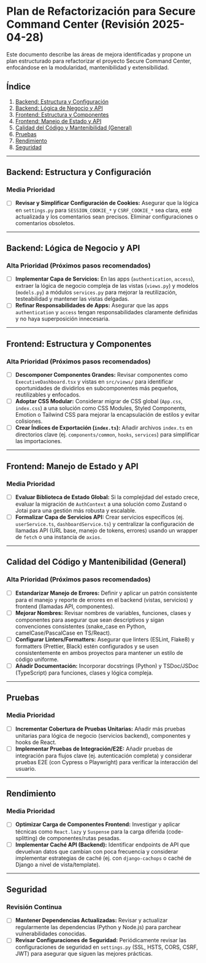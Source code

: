 # Plan de Refactorización para Secure Command Center (Revisión 2025-04-28)

Este documento describe las áreas de mejora identificadas y propone un plan estructurado para refactorizar el proyecto Secure Command Center, enfocándose en la modularidad, mantenibilidad y extensibilidad.

## Índice
1. [Backend: Estructura y Configuración](#backend-estructura-y-configuración)
2. [Backend: Lógica de Negocio y API](#backend-lógica-de-negocio-y-api)
3. [Frontend: Estructura y Componentes](#frontend-estructura-y-componentes)
4. [Frontend: Manejo de Estado y API](#frontend-manejo-de-estado-y-api)
5. [Calidad del Código y Mantenibilidad (General)](#calidad-del-código-y-mantenibilidad-general)
6. [Pruebas](#pruebas)
7. [Rendimiento](#rendimiento)
8. [Seguridad](#seguridad)

---

## Backend: Estructura y Configuración

### Media Prioridad
- [ ] **Revisar y Simplificar Configuración de Cookies:** Asegurar que la lógica en `settings.py` para `SESSION_COOKIE_*` y `CSRF_COOKIE_*` sea clara, esté actualizada y los comentarios sean precisos. Eliminar configuraciones o comentarios obsoletos.

---

## Backend: Lógica de Negocio y API

### Alta Prioridad (Próximos pasos recomendados)
- [ ] **Implementar Capa de Servicios:** En las apps (`authentication`, `access`), extraer la lógica de negocio compleja de las vistas (`views.py`) y modelos (`models.py`) a módulos `services.py` para mejorar la reutilización, testeabilidad y mantener las vistas delgadas.
- [ ] **Refinar Responsabilidades de Apps:** Asegurar que las apps `authentication` y `access` tengan responsabilidades claramente definidas y no haya superposición innecesaria.

---

## Frontend: Estructura y Componentes

### Alta Prioridad (Próximos pasos recomendados)
- [ ] **Descomponer Componentes Grandes:** Revisar componentes como `ExecutiveDashboard.tsx` y vistas en `src/views/` para identificar oportunidades de dividirlos en subcomponentes más pequeños, reutilizables y enfocados.
- [ ] **Adoptar CSS Modular:** Considerar migrar de CSS global (`App.css`, `index.css`) a una solución como CSS Modules, Styled Components, Emotion o Tailwind CSS para mejorar la encapsulación de estilos y evitar colisiones.
- [ ] **Crear Índices de Exportación (`index.ts`):** Añadir archivos `index.ts` en directorios clave (ej. `components/common`, `hooks`, `services`) para simplificar las importaciones.

---

## Frontend: Manejo de Estado y API

### Media Prioridad
- [ ] **Evaluar Biblioteca de Estado Global:** Si la complejidad del estado crece, evaluar la migración de `AuthContext` a una solución como Zustand o Jotai para una gestión más robusta y escalable.
- [ ] **Formalizar Capa de Servicios API:** Crear servicios específicos (ej. `userService.ts`, `dashboardService.ts`) y centralizar la configuración de llamadas API (URL base, manejo de tokens, errores) usando un wrapper de `fetch` o una instancia de `axios`.

---

## Calidad del Código y Mantenibilidad (General)

### Alta Prioridad (Próximos pasos recomendados)
- [ ] **Estandarizar Manejo de Errores:** Definir y aplicar un patrón consistente para el manejo y reporte de errores en el backend (vistas, servicios) y frontend (llamadas API, componentes).
- [ ] **Mejorar Nombres:** Revisar nombres de variables, funciones, clases y componentes para asegurar que sean descriptivos y sigan convenciones consistentes (snake_case en Python, camelCase/PascalCase en TS/React).
- [ ] **Configurar Linters/Formatters:** Asegurar que linters (ESLint, Flake8) y formatters (Prettier, Black) estén configurados y se usen consistentemente en ambos proyectos para mantener un estilo de código uniforme.
- [ ] **Añadir Documentación:** Incorporar docstrings (Python) y TSDoc/JSDoc (TypeScript) para funciones, clases y lógica compleja.

---

## Pruebas

### Media Prioridad
- [ ] **Incrementar Cobertura de Pruebas Unitarias:** Añadir más pruebas unitarias para lógica de negocio (servicios backend), componentes y hooks de React.
- [ ] **Implementar Pruebas de Integración/E2E:** Añadir pruebas de integración para flujos clave (ej. autenticación completa) y considerar pruebas E2E (con Cypress o Playwright) para verificar la interacción del usuario.

---

## Rendimiento

### Media Prioridad
- [ ] **Optimizar Carga de Componentes Frontend:** Investigar y aplicar técnicas como `React.lazy` y `Suspense` para la carga diferida (code-splitting) de componentes/rutas pesadas.
- [ ] **Implementar Caché API (Backend):** Identificar endpoints de API que devuelvan datos que cambian con poca frecuencia y considerar implementar estrategias de caché (ej. con `django-cachops` o caché de Django a nivel de vista/template).

---

## Seguridad

### Revisión Continua
- [ ] **Mantener Dependencias Actualizadas:** Revisar y actualizar regularmente las dependencias (Python y Node.js) para parchear vulnerabilidades conocidas.
- [ ] **Revisar Configuraciones de Seguridad:** Periódicamente revisar las configuraciones de seguridad en `settings.py` (SSL, HSTS, CORS, CSRF, JWT) para asegurar que siguen las mejores prácticas.
